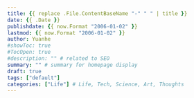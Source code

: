 ```yaml
---
title: {{ replace .File.ContentBaseName "-" " " | title }}
date: {{ .Date }}
publishdate: {{ now.Format "2006-01-02" }}
lastmod: {{ now.Format "2006-01-02" }}
author: Yuanhe
#showToc: true
#TocOpen: true
#description: "" # related to SEO
summary: "" # summary for homepage display
draft: true
tags: ["default"]
categories: ["Life"] # Life, Tech, Science, Art, Thoughts
---
```


